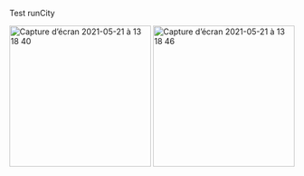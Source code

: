 Test runCity

<img width="250" alt="Capture d’écran 2021-05-21 à 13 18 40" src="https://user-images.githubusercontent.com/44929830/119086255-cbcb5480-ba37-11eb-92a5-7612d79396ba.png">  


<img width="250" alt="Capture d’écran 2021-05-21 à 13 18 46" src="https://user-images.githubusercontent.com/44929830/119086457-18169480-ba38-11eb-898b-e5757ee1c041.png">
